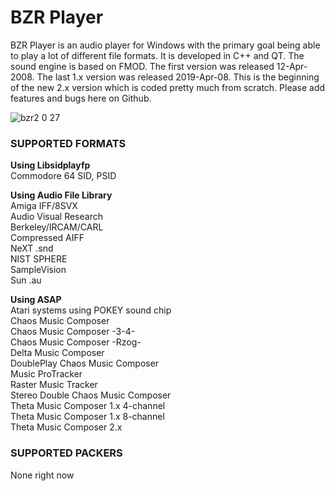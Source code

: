<h1>BZR Player</h1>
BZR Player is an audio player for Windows with the primary goal being able to play a lot of different file formats. It is developed in C++ and QT. The sound engine is based on FMOD. The first version was released 12-Apr-2008. The last 1.x version was released 2019-Apr-08. This is the beginning of the new 2.x version which is coded pretty much from scratch. Please add features and bugs here on Github.


![bzr2 0 27](https://user-images.githubusercontent.com/10993634/201359947-2633341d-9ff6-4a59-bb9e-ce1794df9cba.png)

<h3>SUPPORTED FORMATS</h3>

<b>Using Libsidplayfp</b><br/>
Commodore 64	SID, PSID<br/>

<b>Using Audio File Library</b><br/>
Amiga IFF/8SVX<br/>
Audio Visual Research<br/>
Berkeley/IRCAM/CARL<br/>
Compressed AIFF<br/>
NeXT .snd<br/>
NIST SPHERE<br/>
SampleVision<br/>
Sun .au<br/>

<b>Using ASAP</b><br/>
Atari systems using POKEY sound chip<br/>
Chaos Music Composer<br/>
Chaos Music Composer -3-4-<br/>
Chaos Music Composer -Rzog-<br/>
Delta Music Composer<br/>
DoublePlay Chaos Music Composer<br/>
Music ProTracker<br/>
Raster Music Tracker<br/>
Stereo Double Chaos Music Composer<br/>
Theta Music Composer 1.x 4-channel<br/>
Theta Music Composer 1.x 8-channel<br/>
Theta Music Composer 2.x<br/>

<h3>SUPPORTED PACKERS</h3>
None right now
